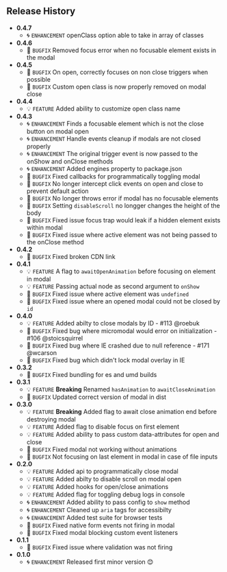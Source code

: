 ## Release History

- **0.4.7**
  - 🌀 `ENHANCEMENT` openClass option able to take in array of classes
- **0.4.6**
  - 🐞 `BUGFIX` Removed focus error when no focusable element exists in the modal
- **0.4.5**
  - 🐞 `BUGFIX` On open, correctly focuses on non close triggers when possible
  - 🐞 `BUGFIX` Custom open class is now properly removed on modal close
- **0.4.4**
  - 💡 `FEATURE` Added ability to customize open class name
- **0.4.3**
  - 🌀 `ENHANCEMENT` Finds a focusable element which is not the close button on modal open
  - 🌀 `ENHANCEMENT` Handle events cleanup if modals are not closed properly
  - 🌀 `ENHANCEMENT` The original trigger event is now passed to the onShow and onClose methods
  - 🌀 `ENHANCEMENT` Added engines property to package.json
  - 🐞 `BUGFIX` Fixed callbacks for programmatically toggling modal
  - 🐞 `BUGFIX` No longer intercept click events on open and close to prevent default action
  - 🐞 `BUGFIX` No longer throws error if modal has no focusable elements
  - 🐞 `BUGFIX` Setting `disableScroll` no longger changes the height of the body
  - 🐞 `BUGFIX` Fixed issue focus trap would leak if a hidden element exists within modal
  - 🐞 `BUGFIX` Fixed issue where active element was not being passed to the onClose method
- **0.4.2**
  - 🐞 `BUGFIX` Fixed broken CDN link
- **0.4.1**
  - 💡 `FEATURE` A flag to `awaitOpenAnimation` before focusing on element in modal
  - 💡 `FEATURE` Passing actual node as second argument to `onShow`
  - 🐞 `BUGFIX` Fixed issue where active element was `undefined`
  - 🐞 `BUGFIX` Fixed issue where an opened modal could not be closed by `id`
- **0.4.0**
  - 💡 `FEATURE` Added abilty to close modals by ID - #113 @roebuk
  - 🐞 `BUGFIX` Fixed bug where micromodal would error on initialization - #106 @stoicsquirrel
  - 🐞 `BUGFIX` Fixed bug where IE crashed due to null reference - #171 @wcarson
  - 🐞 `BUGFIX` Fixed bug which didn't lock modal overlay in IE
- **0.3.2**
  - 🐞 `BUGFIX` Fixed bundling for es and umd builds
- **0.3.1**
  - 💡 `FEATURE` **Breaking** Renamed `hasAnimation` to `awaitCloseAnimation`
  - 🐞 `BUGFIX` Updated correct version of modal in dist
- **0.3.0**
  - 💡 `FEATURE` **Breaking** Added flag to await close animation end before destroying modal
  - 💡 `FEATURE` Added flag to disable focus on first element
  - 💡 `FEATURE` Added ability to pass custom data-attributes for open and close
  - 🐞 `BUGFIX` Fixed modal not working without animations
  - 🐞 `BUGFIX` Not focusing on last element in modal in case of file inputs
- **0.2.0**
  - 💡 `FEATURE` Added api to programmatically close modal
  - 💡 `FEATURE` Added abilty to disable scroll on modal open
  - 💡 `FEATURE` Added hooks for open/close animations
  - 💡 `FEATURE` Added flag for toggling debug logs in console
  - 🌀 `ENHANCEMENT` Added ability to pass config to `show` method
  - 🌀 `ENHANCEMENT` Cleaned up `aria` tags for accessibilty
  - 🌀 `ENHANCEMENT` Added test suite for browser tests
  - 🐞 `BUGFIX` Fixed native form events not firing in modal
  - 🐞 `BUGFIX` Fixed modal blocking custom event listeners
- **0.1.1**
  - 🐞 `BUGFIX` Fixed issue where validation was not firing
- **0.1.0**
  - 🌀 `ENHANCEMENT` Released first minor version 😊
